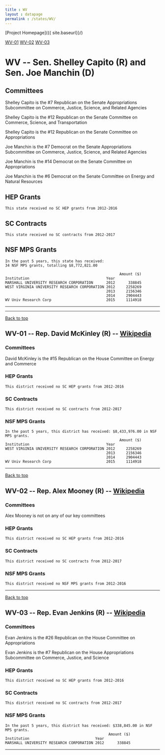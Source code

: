 ```yaml
---
title : WV
layout : datapage
permalink : /states/WV/
---
```

<a name="top"></a>
[Project Homepage]({{ site.baseurl}}/)


[WV-01](#WV-01)  [WV-02](#WV-02)  [WV-03](#WV-03)  

# WV -- Sen. Shelley Capito (R) and  Sen. Joe Manchin (D)
## Committees
Shelley Capito is the #7 Republican on the Senate Appropriations Subcommittee on Commerce, Justice, Science, and Related Agencies 

Shelley Capito is the #12 Republican on the Senate Committee on Commerce, Science, and Transportation 

Shelley Capito is the #12 Republican on the Senate Committee on Appropriations 

Joe Manchin is the #7 Democrat on the Senate Appropriations Subcommittee on Commerce, Justice, Science, and Related Agencies 

Joe Manchin is the #14 Democrat on the Senate Committee on Appropriations 

Joe Manchin is the #6 Democrat on the Senate Committee on Energy and Natural Resources 

## HEP Grants
```
This state received no SC HEP grants from 2012-2016
```
## SC Contracts
```
This state received no SC contracts from 2012-2017
```
## NSF MPS Grants
```
In the past 5 years, this state has received:
34 NSF MPS grants, totalling $8,772,821.00
 
                                                    Amount ($)
Institution                                   Year            
MARSHALL UNIVERSITY RESEARCH CORPORATION      2012      338845
WEST VIRGINIA UNIVERSITY RESEARCH CORPORATION 2012     2258269
                                              2013     2156346
                                              2014     2904443
WV Univ Research Corp                         2015     1114918
```
---
---
<a name="WV-01"></a>
[Back to top](#top)
## WV-01 -- Rep. David McKinley (R) -- [Wikipedia](https://en.wikipedia.org/wiki/WV-01)
### Committees
David McKinley is the #15 Republican on the House Committee on Energy and Commerce 

### HEP Grants
```
This district received no SC HEP grants from 2012-2016
```
### SC Contracts
```
This district received no SC contracts from 2012-2017
```
### NSF MPS Grants
```
In the past 5 years, this district has received: $8,433,976.00 in NSF MPS grants.
                                                    Amount ($)
Institution                                   Year            
WEST VIRGINIA UNIVERSITY RESEARCH CORPORATION 2012     2258269
                                              2013     2156346
                                              2014     2904443
WV Univ Research Corp                         2015     1114918
```
---
<a name="WV-02"></a>
[Back to top](#top)
## WV-02 -- Rep. Alex Mooney (R) -- [Wikipedia](https://en.wikipedia.org/wiki/WV-02)
### Committees
Alex Mooney is not on any of our key committees 

### HEP Grants
```
This district received no SC HEP grants from 2012-2016
```
### SC Contracts
```
This district received no SC contracts from 2012-2017
```
### NSF MPS Grants
```
This district received no NSF MPS grants from 2012-2016
```
---
<a name="WV-03"></a>
[Back to top](#top)
## WV-03 -- Rep. Evan Jenkins (R) -- [Wikipedia](https://en.wikipedia.org/wiki/WV-03)
### Committees
Evan Jenkins is the #26 Republican on the House Committee on Appropriations 

Evan Jenkins is the #7 Republican on the House Appropriations Subcommittee on Commerce, Justice, and Science 

### HEP Grants
```
This district received no SC HEP grants from 2012-2016
```
### SC Contracts
```
This district received no SC contracts from 2012-2017
```
### NSF MPS Grants
```
In the past 5 years, this district has received: $338,845.00 in NSF MPS grants.
                                               Amount ($)
Institution                              Year            
MARSHALL UNIVERSITY RESEARCH CORPORATION 2012      338845
```
---
